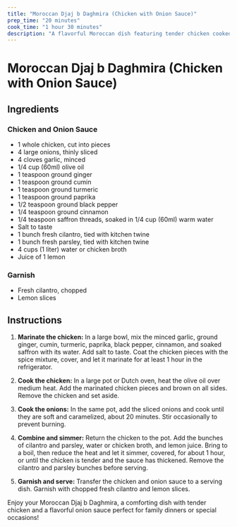 ```yaml
---
title: "Moroccan Djaj b Daghmira (Chicken with Onion Sauce)"
prep_time: "20 minutes"
cook_time: "1 hour 30 minutes"
description: "A flavorful Moroccan dish featuring tender chicken cooked in a rich onion sauce, seasoned with a blend of aromatic spices."
---
```


# Moroccan Djaj b Daghmira (Chicken with Onion Sauce)

## Ingredients

### Chicken and Onion Sauce
- 1 whole chicken, cut into pieces
- 4 large onions, thinly sliced
- 4 cloves garlic, minced
- 1/4 cup (60ml) olive oil
- 1 teaspoon ground ginger
- 1 teaspoon ground cumin
- 1 teaspoon ground turmeric
- 1 teaspoon ground paprika
- 1/2 teaspoon ground black pepper
- 1/4 teaspoon ground cinnamon
- 1/4 teaspoon saffron threads, soaked in 1/4 cup (60ml) warm water
- Salt to taste
- 1 bunch fresh cilantro, tied with kitchen twine
- 1 bunch fresh parsley, tied with kitchen twine
- 4 cups (1 liter) water or chicken broth
- Juice of 1 lemon

### Garnish
- Fresh cilantro, chopped
- Lemon slices

## Instructions

1. **Marinate the chicken:** In a large bowl, mix the minced garlic, ground ginger, cumin, turmeric, paprika, black pepper, cinnamon, and soaked saffron with its water. Add salt to taste. Coat the chicken pieces with the spice mixture, cover, and let it marinate for at least 1 hour in the refrigerator.

2. **Cook the chicken:** In a large pot or Dutch oven, heat the olive oil over medium heat. Add the marinated chicken pieces and brown on all sides. Remove the chicken and set aside.

3. **Cook the onions:** In the same pot, add the sliced onions and cook until they are soft and caramelized, about 20 minutes. Stir occasionally to prevent burning.

4. **Combine and simmer:** Return the chicken to the pot. Add the bunches of cilantro and parsley, water or chicken broth, and lemon juice. Bring to a boil, then reduce the heat and let it simmer, covered, for about 1 hour, or until the chicken is tender and the sauce has thickened. Remove the cilantro and parsley bunches before serving.

5. **Garnish and serve:** Transfer the chicken and onion sauce to a serving dish. Garnish with chopped fresh cilantro and lemon slices.

Enjoy your Moroccan Djaj b Daghmira, a comforting dish with tender chicken and a flavorful onion sauce perfect for family dinners or special occasions!


